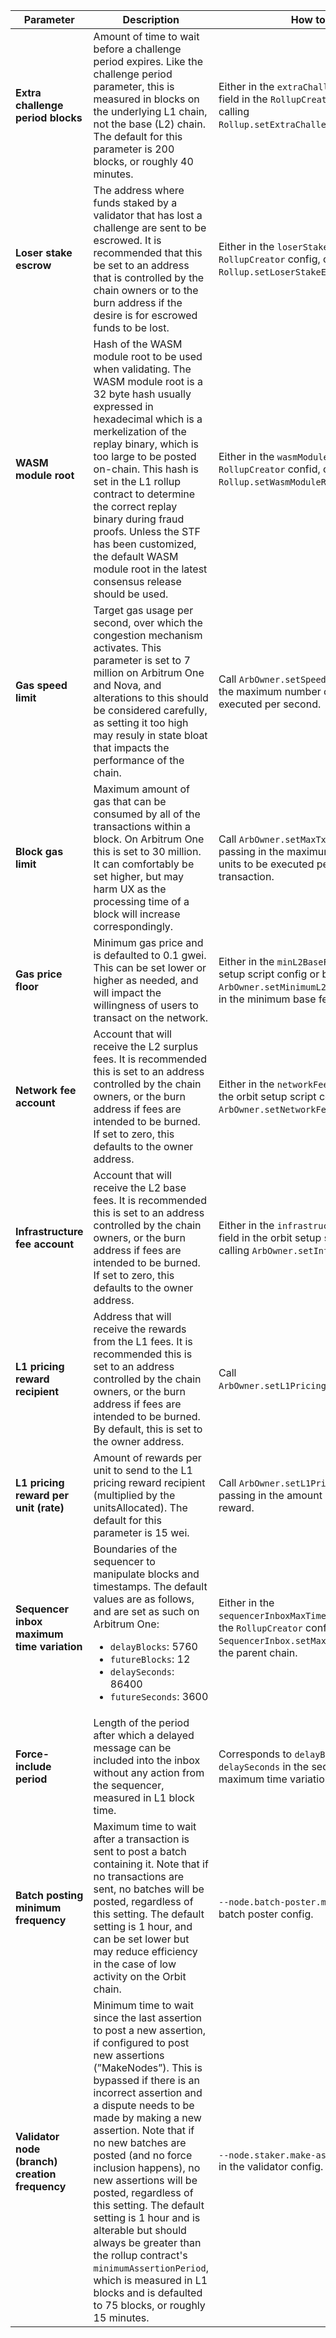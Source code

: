 <section class='small-table'>

| Parameter                                      | Description                                                                                                                                                                                                                                                                                                                                                                                                                                                                                                                                                                                           | How to set                                                                                                                                                 |
| ---------------------------------------------- | ----------------------------------------------------------------------------------------------------------------------------------------------------------------------------------------------------------------------------------------------------------------------------------------------------------------------------------------------------------------------------------------------------------------------------------------------------------------------------------------------------------------------------------------------------------------------------------------------------- | ---------------------------------------------------------------------------------------------------------------------------------------------------------- |
| **Extra challenge period blocks**              | Amount of time to wait before a challenge period expires. Like the challenge period parameter, this is measured in blocks on the underlying L1 chain, not the base (L2) chain. The default for this parameter is 200 blocks, or roughly 40 minutes.                                                                                                                                                                                                                                                                                                                                                   | Either in the `extraChallengeTimeBlocks` field in the `RollupCreator` config, or by calling `Rollup.setExtraChallengePeriodBlocks()`.                      |
| **Loser stake escrow**                         | The address where funds staked by a validator that has lost a challenge are sent to be escrowed. It is recommended that this be set to an address that is controlled by the chain owners or to the burn address if the desire is for escrowed funds to be lost.                                                                                                                                                                                                                                                                                                                                       | Either in the `loserStakeEscrow` field in the `RollupCreator` config, or by calling `Rollup.setLoserStakeEscrow()`.                                        |
| **WASM module root**                           | Hash of the WASM module root to be used when validating. The WASM module root is a 32 byte hash usually expressed in hexadecimal which is a merkelization of the replay binary, which is too large to be posted on-chain. This hash is set in the L1 rollup contract to determine the correct replay binary during fraud proofs. Unless the STF has been customized, the default WASM module root in the latest consensus release should be used.                                                                                                                                                     | Either in the `wasmModuleRoot` field in the `RollupCreator` confid, or by calling `Rollup.setWasmModuleRoot()`.                                            |
| **Gas speed limit**                            | Target gas usage per second, over which the congestion mechanism activates. This parameter is set to 7 million on Arbitrum One and Nova, and alterations to this should be considered carefully, as setting it too high may resuly in state bloat that impacts the performance of the chain.                                                                                                                                                                                                                                                                                                          | Call `ArbOwner.setSpeedLimit()` passing in the maximum number of gas units to be executed per second.                                                      |
| **Block gas limit**                            | Maximum amount of gas that can be consumed by all of the transactions within a block. On Arbitrum One this is set to 30 million. It can comfortably be set higher, but may harm UX as the processing time of a block will increase correspondingly.                                                                                                                                                                                                                                                                                                                                                   | Call `ArbOwner.setMaxTxGasLimit()` passing in the maximum number of gas units to be executed per block and transaction.                                    |
| **Gas price floor**                            | Minimum gas price and is defaulted to 0.1 gwei. This can be set lower or higher as needed, and will impact the willingness of users to transact on the network.                                                                                                                                                                                                                                                                                                                                                                                                                                       | Either in the `minL2BaseFee` field in the orbit setup script config or by calling `ArbOwner.setMinimumL2BaseFee()` passing in the minimum base fee in wei. |
| **Network fee account**                        | Account that will receive the L2 surplus fees. It is recommended this is set to an address controlled by the chain owners, or the burn address if fees are intended to be burned. If set to zero, this defaults to the owner address.                                                                                                                                                                                                                                                                                                                                                                 | Either in the `networkFeeReceiver` field in the orbit setup script config or by calling `ArbOwner.setNetworkFeeAccount()`.                                 |
| **Infrastructure fee account**                 | Account that will receive the L2 base fees. It is recommended this is set to an address controlled by the chain owners, or the burn address if fees are intended to be burned. If set to zero, this defaults to the owner address.                                                                                                                                                                                                                                                                                                                                                                    | Either in the `infrastructureFeeCollector` field in the orbit setup script config or by calling `ArbOwner.setInfraFeeAccount()`.                           |
| **L1 pricing reward recipient**                | Address that will receive the rewards from the L1 fees. It is recommended this is set to an address controlled by the chain owners, or the burn address if fees are intended to be burned. By default, this is set to the owner address.                                                                                                                                                                                                                                                                                                                                                              | Call `ArbOwner.setL1PricingRewardRecipient()`.                                                                                                             |
| **L1 pricing reward per unit (rate)**          | Amount of rewards per unit to send to the L1 pricing reward recipient (multiplied by the unitsAllocated). The default for this parameter is 15 wei.                                                                                                                                                                                                                                                                                                                                                                                                                                                   | Call `ArbOwner.setL1PricingRewardRate()` passing in the amount of wei per unit to reward.                                                                  |
| **Sequencer inbox maximum time variation**     | Boundaries of the sequencer to manipulate blocks and timestamps. The default values are as follows, and are set as such on Arbitrum One: <ul><li>`delayBlocks`: 5760</li><li>`futureBlocks`: 12</li><li>`delaySeconds`: 86400</li><li>`futureSeconds`: 3600</li></ul>                                                                                                                                                                                                                                                                                                                                 | Either in the `sequencerInboxMaxTimeVariation` field in the `RollupCreator` config or by calling `SequencerInbox.setMaxTimeVariation` on the parent chain. |
| **Force-include period**                       | Length of the period after which a delayed message can be included into the inbox without any action from the sequencer, measured in L1 block time.                                                                                                                                                                                                                                                                                                                                                                                                                                                   | Corresponds to `delayBlocks` and `delaySeconds` in the sequencer inbox maximum time variation above.                                                       |
| **Batch posting minimum frequency**            | Maximum time to wait after a transaction is sent to post a batch containing it. Note that if no transactions are sent, no batches will be posted, regardless of this setting. The default setting is 1 hour, and can be set lower but may reduce efficiency in the case of low activity on the Orbit chain.                                                                                                                                                                                                                                                                                           | `--node.batch-poster.max-delay` in the batch poster config.                                                                                                |
| **Validator node (branch) creation frequency** | Minimum time to wait since the last assertion to post a new assertion, if configured to post new assertions (”MakeNodes”). This is bypassed if there is an incorrect assertion and a dispute needs to be made by making a new assertion. Note that if no new batches are posted (and no force inclusion happens), no new assertions will be posted, regardless of this setting. The default setting is 1 hour and is alterable but should always be greater than the rollup contract's `minimumAssertionPeriod`, which is measured in L1 blocks and is defaulted to 75 blocks, or roughly 15 minutes. | `--node.staker.make-assertion-interval` in the validator config.                                                                                           |

</section>
